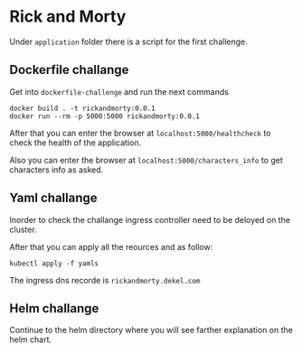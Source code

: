 # Rick and Morty

Under `application` folder there is a script for the first challenge.

## Dockerfile challange

Get into `dockerfile-challenge` and run the next commands

```console
docker build . -t rickandmorty:0.0.1
docker run --rm -p 5000:5000 rickandmorty:0.0.1
```

After that you can enter the browser at `localhost:5000/healthcheck` to check the health of the application.

Also you can enter the browser at `localhost:5000/characters_info` to get characters info as asked. 

## Yaml challange

Inorder to check the challange ingress controller need to be deloyed on the cluster. 

After that you can apply all the reources and as follow:

```console
kubectl apply -f yamls
```

The ingress dns recorde is `rickandmorty.dekel.com`

## Helm challange

Continue to the helm directory where you will see farther explanation on the helm chart.

